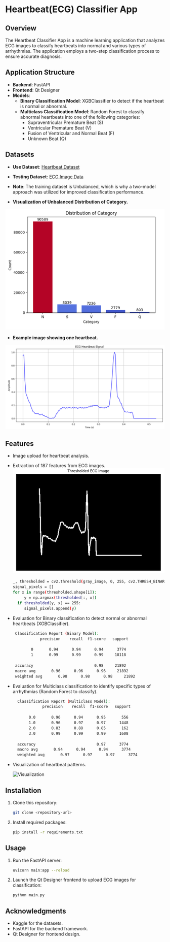 # Heartbeat(ECG) Classifier App

## Overview
The Heartbeat Classifier App is a machine learning application that analyzes ECG images to classify heartbeats into normal and various types of arrhythmias. The application employs a two-step classification process to ensure accurate diagnosis.

## Application Structure
- **Backend**: FastAPI
- **Frontend**: Qt Designer
- **Models**:
  - **Binary Classification Model**: XGBClassifier to detect if the heartbeat is normal or abnormal.
  - **Multiclass Classification Model**: Random Forest to classify abnormal heartbeats into one of the following categories:
    - Supraventricular Premature Beat (S)
    - Ventricular Premature Beat (V)
    - Fusion of Ventricular and Normal Beat (F)
    - Unknown Beat (Q)

## Datasets
- **Use Dataset**: [Heartbeat Dataset](https://www.kaggle.com/datasets/shayanfazeli/heartbeat)
- **Testing Dataset**: [ECG Image Data](https://www.kaggle.com/datasets/erhmrai/ecg-image-data)
- **Note**: The training dataset is Unbalanced, which is why a two-model approach was utilized for improved classification performance.


-    **Visualization of Unbalanced Distribution of Category.**

  ![Heartbeat Pattern Visualization](images/Screenshot%202024-10-06%20214310.png)

-    **Example image showing one heartbeat.**

  ![Example Heartbeat Image](images/Screenshot%202024-10-06%20214251.png)


## Features
- Image upload for heartbeat analysis.
- Extraction of 187 features from ECG images.
  ![Extraction](images/Screenshot%202024-10-06%20215738.png)
    ```bash
    _, thresholded = cv2.threshold(gray_image, 0, 255, cv2.THRESH_BINARY_INV + cv2.THRESH_OTSU)
    signal_pixels = []
    for x in range(thresholded.shape[1]):
         y = np.argmax(thresholded[:, x])
      if thresholded[y, x] == 255: 
         signal_pixels.append(y)
    ```
- Evaluation for Binary classification to detect normal or abnormal heartbeats (XGBClassifier).

   ```bash
    Classification Report (Binary Model):
               precision    recall  f1-score   support

           0       0.94      0.94      0.94      3774
           1       0.99      0.99      0.99     18118

    accuracy                           0.98     21892
    macro avg       0.96      0.96      0.96     21892
    weighted avg       0.98      0.98      0.98     21892

    ```
- Evaluation for Multiclass classification to identify specific types of arrhythmias (Random Forest to classify).

  ```bash
    Classification Report (Multiclass Model):
               precision    recall  f1-score   support

         0.0       0.96      0.94      0.95       556
         1.0       0.96      0.97      0.97      1448
         2.0       0.83      0.88      0.85       162
         3.0       0.99      0.99      0.99      1608

    accuracy                           0.97      3774
    macro avg       0.94      0.94      0.94      3774
    weighted avg       0.97      0.97      0.97      3774
    ```
- Visualization of heartbeat patterns.

  ![Visualization](images/Screenshot%202024-10-06%20224614.png)


## Installation
1. Clone this repository:
    ```bash
    git clone <repository-url>
    ```

2. Install required packages:
    ```bash
    pip install -r requirements.txt
    ```

## Usage
1. Run the FastAPI server:
    ```bash
    uvicorn main:app --reload
    ```

2. Launch the Qt Designer frontend to upload ECG images for classification:
    ```bash
    python main.py
    ```
    
## Acknowledgments
- Kaggle for the datasets.
- FastAPI for the backend framework.
- Qt Designer for frontend design.
